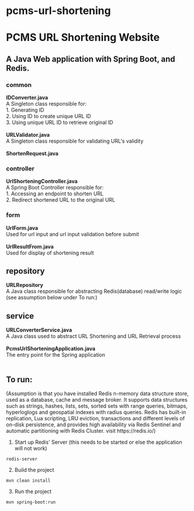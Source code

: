 # pcms-url-shortening

<h1>PCMS URL Shortening Website</h1>

<h2>A Java Web application with Spring Boot, and Redis.</h1>

<h3>common</h3>
<b>IDConverter.java</b> <br />
A Singleton class responsible for: <br />
1. Generating ID <br />
2. Using ID to create unique URL ID <br />
3. Using unique URL ID to retrieve original ID <br />
<br />
<b> URLValidator.java</b> <br />
A Singleton class responsible for validating URL's validity<br />
 <br />
 <b> ShortenRequest.java</b>

<h3>controller</h3>
<b>UrlShorteningController.java</b> <br />
A Spring Boot Controller responsible for: <br/>
1. Accessing an endpoint to shorten URL <br />
2. Redirect shortened URL to the original URL <br />

<h3>form</h3>
<b>UrlForm.java</b> <br />
Used for url input and url input validation before submit <br />
<br />
<b>UrlResultFrom.java</b> <br />
Used for display of shortening result

<h2>repository</h3>
<b>URLRepository</b> <br />
A Java class responsible for abstracting Redis(database) read/write logic (see assumption below under To run:)

<h2>service</h3>
<b>URLConverterService.java</b> <br />
A Java class used to abstract URL Shortening and URL Retrieval process <br />
<br />
<b>PcmsUrlShorteningApplication.java</b> <br />
The entry point for the Spring application
<br /> <br />
<h2>To run:</h2>
(Assumption is that you have installed Redis n-memory data structure store, used as a database, cache and message broker. It supports data structures such as strings, hashes, lists, sets, sorted sets with range queries, bitmaps, hyperloglogs and geospatial indexes with radius queries. Redis has built-in replication, Lua scripting, LRU eviction, transactions and different levels of on-disk persistence, and provides high availability via Redis Sentinel and automatic partitioning with Redis Cluster. visit https://redis.io/)<br/>

1. Start up Redis' Server (this needs to be started or else the application will not work)

```
redis-server
```

2. Build the project

```
mvn clean install
```


3. Run the project

```
mvn spring-boot:run
```

<br />
